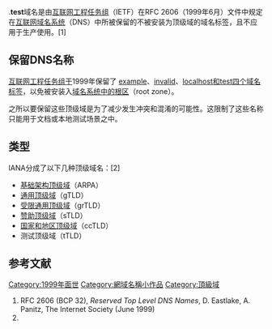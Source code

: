 .**test**域名是由[互联网工程任务组](../Page/互联网工程任务组.md "wikilink")（IETF）在RFC
2606（1999年6月）文件中规定在[互联网](../Page/互联网.md "wikilink")[域名系统](../Page/域名系统.md "wikilink")（DNS）中所被保留的不被安装为顶级域的域名标签，且不应用于生产使用。\[1\]

## 保留DNS名称

[互联网工程任务组于](../Page/互联网工程任务组.md "wikilink")1999年保留了 [example](https://zh.wikipedia.org/wiki/.example "wikilink")、[invalid](https://zh.wikipedia.org/wiki/.invalid "wikilink")、[localhost和test四个域名标签](https://zh.wikipedia.org/wiki/.localhost "wikilink")，以免被安装入[域名系统中的](../Page/域名系统.md "wikilink")[根区](https://zh.wikipedia.org/wiki/根区 "wikilink")（root
zone）。

之所以要保留这些顶级域是为了减少发生冲突和混淆的可能性。这限制了这些名称只能用于文档或本地测试场景之中。

## 类型

IANA分成了以下几种顶级域名：\[2\]

  - [基础架构顶级域](https://zh.wikipedia.org/wiki/.arpa "wikilink")（ARPA）
  - [通用顶级域](../Page/通用頂級域.md "wikilink")（gTLD）
  - [受限通用顶级域](../Page/通用頂級域.md "wikilink")（grTLD）
  - [赞助顶级域](https://zh.wikipedia.org/wiki/Sponsored_top-level_domain "wikilink")（sTLD）
  - [国家和地区顶级域](../Page/國家和地區頂級域.md "wikilink")（ccTLD）
  - 测试顶级域（tTLD）

## 参考文献

[Category:1999年面世](https://zh.wikipedia.org/wiki/Category:1999年面世 "wikilink")
[Category:網域名稱小作品](https://zh.wikipedia.org/wiki/Category:網域名稱小作品 "wikilink")
[Category:頂級域](https://zh.wikipedia.org/wiki/Category:頂級域 "wikilink")

1.  RFC 2606 (BCP 32), *Reserved Top Level DNS Names*, D. Eastlake, A.
    Panitz, The Internet Society (June 1999)
2.